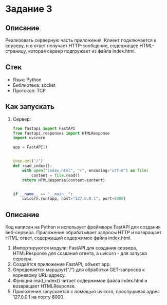 # Задание 3

## Описание

Реализовать серверную часть приложения. Клиент подключается к серверу, и в ответ получает HTTP-сообщение, содержащее HTML-страницу, которая сервер подгружает из файла index.html.

## Стек

- Язык: Python
- Библиотека: socket
- Протокол: TCP

## Как запускать

1. Сервер:
    ```python
    from fastapi import FastAPI
    from fastapi.responses import HTMLResponse
    import uvicorn

    app = FastAPI()


    @app.get("/")
    def read_index():
        with open("index.html", "r", encoding="utf-8") as file:
            content = file.read()
        return HTMLResponse(content=content)


    if __name__ == "__main__":
        uvicorn.run(app, host="127.0.0.1", port=8000)

    ```

## Описание

Код написан на Python и использует фреймворк FastAPI для создания веб-сервера. Приложение обрабатывает запросы HTTP и возвращает HTML-ответ, содержащий содержимое файла index.html.

1. Импортируются модули: FastAPI для создания сервера, HTMLResponse для создания ответа, а uvicorn - для запуска сервера.
2. Создаётся приложение FastAPI, объект app.
3. Определяется маршрут("/") для обработки GET-запросов к корневому URL-адресу.
4. Функция read_index() читает содержимое файла index.html и возвращает HTMLResponse.
5. Приложение запускается с помощью uvicorn, прослушивая адрес 127.0.0.1 на порту 8000.
